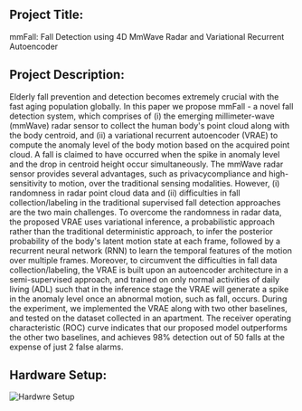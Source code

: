 ## Project Title:
mmFall: Fall Detection using 4D MmWave Radar and Variational Recurrent Autoencoder

## Project Description:
Elderly fall prevention and detection becomes extremely crucial with the fast aging population globally. In this paper we propose mmFall - a novel fall detection system, which comprises of (i) the emerging millimeter-wave (mmWave) radar sensor to collect the human body's point cloud along with the body centroid, and (ii) a variational recurrent autoencoder (VRAE) to compute the anomaly level of the body motion based on the acquired point cloud. A fall is claimed to have occurred when the spike in anomaly level and the drop in centroid height occur simultaneously. The mmWave radar sensor provides several advantages, such as privacycompliance and high-sensitivity to motion, over the traditional sensing modalities. However, (i) randomness in radar point cloud data and (ii) difficulties in fall collection/labeling in the traditional supervised fall detection approaches are the two main challenges. To overcome the randomness in radar data, the proposed VRAE uses variational inference, a probabilistic approach rather than the traditional deterministic approach, to infer the posterior probability of the body's latent motion state at each frame, followed by a recurrent neural network (RNN) to learn the temporal features of the motion over multiple frames. Moreover, to circumvent the difficulties in fall data collection/labeling, the VRAE is built upon an autoencoder architecture in a semi-supervised approach, and trained on only normal activities of daily living (ADL) such that in the inference stage the VRAE will generate a spike in the anomaly level once an abnormal motion, such as fall, occurs. During the experiment, we implemented the VRAE along with two other baselines, and tested on the dataset collected in an apartment. The receiver operating characteristic (ROC) curve indicates that our proposed model outperforms the other two baselines, and achieves 98% detection out of 50 falls at the expense of just 2 false alarms.

## Hardware Setup:
![Hardwre Setup](https://github.com/radar-lab/mmfall/blob/master/misc/hardware_setup.png)
